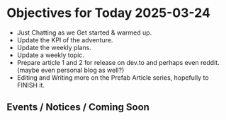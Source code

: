 # Objectives for Today 2025-03-24

- Just Chatting as we Get started & warmed up.
- Update the KPI of the adventure.
- Update the weekly plans.
- Update a weekly topic.
- Prepare article 1 and 2 for release on dev.to and perhaps even reddit. (maybe even personal blog as well?) 
- Editing and Writing more on the Prefab Article series, hopefully to FINISH it.

## Events / Notices / Coming Soon
